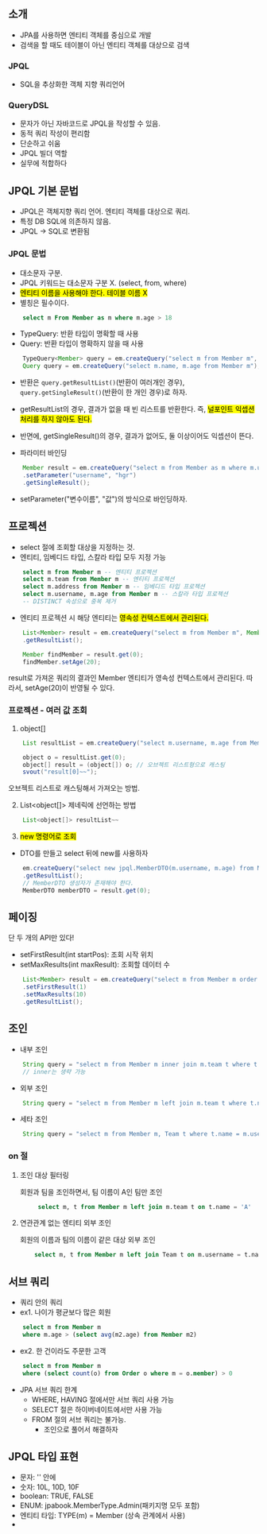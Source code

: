 ## 소개

- JPA를 사용하면 엔티티 객체를 중심으로 개발
- 검색을 할 때도 테이블이 아닌 엔티티 객체를 대상으로 검색

### JPQL

- SQL을 추상화한 객체 지향 쿼리언어

### QueryDSL

- 문자가 아닌 자바코드로 JPQL을 작성할 수 있음.
- 동적 쿼리 작성이 편리함
- 단순하고 쉬움
- JPQL 빌더 역할
- 실무에 적합하다

## JPQL 기본 문법

- JPQL은 객체지향 쿼리 언어. 엔티티 객체를 대상으로 쿼리.
- 특정 DB SQL에 의존하지 않음.
- JPQL -> SQL로 변환됨

### JPQL 문법

- 대소문자 구분.
- JPQL 키워드는 대소문자 구분 X. (select, from, where)
- <mark>엔티티 이름을 사용해야 한다. 테이블 이름 X</mark>
- 별칭은 필수이다.

```sql
    select m From Member as m where m.age > 18
```

- TypeQuery: 반환 타입이 명확할 때 사용
- Query: 반환 타입이 명확하지 않을 때 사용

```java
    TypeQuery<Member> query = em.createQuery("select m from Member m", Member.class); // 타입이 Member으로 명확
    Query query = em.createQuery("select m.name, m.age from Member m"); // 타입이 String, int 혼재함.
```

- 반환은 `query.getResultList()`(반환이 여러개인 경우), `query.getSingleResult()`(반환이 한 개인 경우)로 하자.
- getResultList의 경우, 결과가 없을 때 빈 리스트를 반환한다. 즉, <mark>널포인트 익셉션 처리를 하지 않아도 된다.</mark>
- 반면에, getSingleResult()의 경우, 결과가 없어도, 둘 이상이어도 익셉션이 뜬다.

- 파라미터 바인딩

```java
    Member result = em.createQuery("select m from Member as m where m.username = :username", Member.class)
    .setParameter("username", "hgr")
    .getSingleResult();
```

- setParameter("변수이름", "값")의 방식으로 바인딩하자.

## 프로젝션

- select 절에 조회할 대상을 지정하는 것.
- 엔티티, 임베디드 타입, 스칼라 타입 모두 지정 가능

```sql
    select m from Member m -- 엔티티 프로젝션
    select m.team from Member m -- 엔티티 프로젝션
    select m.address from Member m -- 임베디드 타입 프로젝션
    select m.username, m.age from Member m -- 스칼라 타입 프로젝션
    -- DISTINCT 속성으로 중복 제거
```

- 엔티티 프로젝션 시 해당 엔티티는 <mark>영속성 컨텍스트에서 관리된다.</mark>

```java
    List<Member> result = em.createQuery("select m from Member m", Member.class)
    .getResultList();

    Member findMember = result.get(0);
    findMember.setAge(20);
```

result로 가져온 쿼리의 결과인 Member 엔티티가 영속성 컨텍스트에서 관리된다. 따라서, setAge(20)이 반영될 수 있다.

### 프로젝션 - 여러 값 조회

1. object[]

```java
    List resultList = em.createQuery("select m.username, m.age from Member m").getResultList();

    object o = resultList.get(0);
    object[] result = (object[]) o; // 오브젝트 리스트형으로 캐스팅
    svout("result[0]~~");
```

오브젝트 리스트로 캐스팅해서 가져오는 방법.

2. List<object[]> 제네릭에 선언하는 방법

```java
    List<object[]> resultList~~
```

3. <mark>new 명령어로 조회</mark>

- DTO를 만들고 select 뒤에 new를 사용하자

```java
    em.createQuery("select new jpql.MemberDTO(m.username, m.age) from Member m", MemberDTO.class)
    .getResultList();
    // MemberDTO 생성자가 존재해야 한다.
    MemberDTO memberDTO = result.get(0);
```

## 페이징

단 두 개의 API만 있다!

- setFirstResult(int startPos): 조회 시작 위치
- setMaxResults(int maxResult): 조회할 데이터 수

```java
    List<Member> result = em.createQuery("select m from Member m order by m.age desc", Member.class)
    .setFirstResult(1)
    .setMaxResults(10)
    .getResultList();
```

## 조인

- 내부 조인

```java
    String query = "select m from Member m inner join m.team t where t.name = :teamName";
    // inner는 생략 가능
```

- 외부 조인

```java
    String query = "select m from Member m left join m.team t where t.name = :teamName";
```

- 세타 조인

```java
    String query = "select m from Member m, Team t where t.name = m.username";
```

### on 절

1. 조인 대상 필터링

   회원과 팀을 조인하면서, 팀 이름이 A인 팀만 조인

   ```sql
        select m, t from Member m left join m.team t on t.name = 'A'
   ```

2. 연관관계 없는 엔티티 외부 조인

   회원의 이름과 팀의 이름이 같은 대상 외부 조인

   ```sql
       select m, t from Member m left join Team t on m.username = t.name
   ```

## 서브 쿼리

- 쿼리 안의 쿼리
- ex1. 나이가 평균보다 많은 회원

```sql
    select m from Member m
    where m.age > (select avg(m2.age) from Member m2)
```

- ex2. 한 건이라도 주문한 고객

```sql
    select m from Member m
    where (select count(o) from Order o where m = o.member) > 0
```

- JPA 서브 쿼리 한계
  - WHERE, HAVING 절에서만 서브 쿼리 사용 가능
  - SELECT 절은 하이버네이트에서만 사용 가능
  - FROM 절의 서브 쿼리는 불가능.
    - 조인으로 풀어서 해결하자

## JPQL 타입 표현

- 문자: '' 안에
- 숫자: 10L, 10D, 10F
- boolean: TRUE, FALSE
- ENUM: jpabook.MemberType.Admin(패키지명 모두 포함)
- 엔티티 타입: TYPE(m) = Member (상속 관계에서 사용)
-

